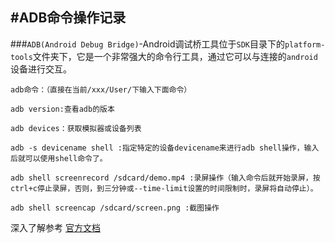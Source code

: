 #ADB命令操作记录
---
###`ADB(Android Debug Bridge)`-Android调试桥工具位于`SDK`目录下的`platform-tools`文件夹下，它是一个非常强大的命令行工具，通过它可以与连接的`android`设备进行交互。


	adb命令：（直接在当前/xxx/User/下输入下面命令）

	adb version:查看adb的版本

	adb devices：获取模拟器或设备列表

	adb -s devicename shell :指定特定的设备devicename来进行adb shell操作，输入后就可以使用shell命令了。

	adb shell screenrecord /sdcard/demo.mp4 :录屏操作（输入命令后就开始录屏，按ctrl+c停止录屏，否则，到三分钟或--time-limit设置的时间限制时，录屏将自动停止）。

	adb shell screencap /sdcard/screen.png :截图操作


深入了解参考 [官方文档](https://developer.android.com/studio/command-line/adb.html#IntentSpec,)